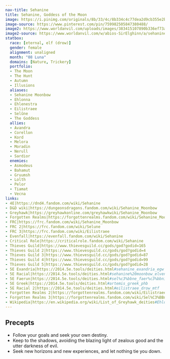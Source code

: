 ```yaml
---
nav-title: Sehanine
title: Sehanine, Goddess of the Moon
image: https://i.pinimg.com/originals/8b/33/4c/8b334c4c77dea2d9cb355e2b35158279.jpg
image-source: https://www.pinterest.com/pin/759982505847380488/
image2: https://www.worldanvil.com/uploads/images/383415107890b336ef73a9263553b858.jpg
image2-source: https://www.worldanvil.com/w/abios-SirElghinn/a/sehanine-moonbow-article
statbox:
  race: [eternal, elf (drow)]
  gender: female
  alignment: unaligned
  month: "08 Luna"
  domains: [Nature, Trickery]
  portfolio:
  - The Moon
  - The Hunt
  - Autumn
  - Illusions
  aliases:
  - Sehanine Moonbow
  - Ehlonna
  - Ehlenestra
  - Eilistraee
  - Selûne
  - The Goddess
  allies:
  - Avandra
  - Corellon
  - Kord
  - Melora
  - Moradin
  - Nerull
  - Sardior
  enemies:
  - Asmodeus
  - Bahamut
  - Gruumsh
  - Lolth
  - Pelor
  - Tiamat
  - Vecna
links:
- 4E|https://dnd4.fandom.com/wiki/Sehanine
- D&D wiki|https://dungeonsdragons.fandom.com/wiki/Sehanine_Moonbow
- Greyhawk|https://greyhawkonline.com/greyhawkwiki/Sehanine_Moonbow
- Forgotten Realms|https://forgottenrealms.fandom.com/wiki/Sehanine_Moonbow
- FRC|https://frc.fandom.com/wiki/Sehanine_Moonbow
- FRC 2|https://frc.fandom.com/wiki/Selune
- FRC 3|https://frc.fandom.com/wiki/Eilistraee
- Evenfall|https://evenfall.fandom.com/wiki/Sehanine
- Critical Role|https://criticalrole.fandom.com/wiki/Sehanine
- Thieves Guild|https://www.thievesguild.cc/gods/god?godid=165
- Thieves Guild 2|https://www.thievesguild.cc/gods/god?godid=4
- Thieves Guild 3|https://www.thievesguild.cc/gods/god?godid=87
- Thieves Guild 4|https://www.thievesguild.cc/gods/god?godid=99
- Thieves Guild 5|https://www.thievesguild.cc/gods/god?godid=28
- 5E Exandria|https://2014.5e.tools/deities.html#sehanine_exandria_egw
- 5E Racial|https://2014.5e.tools/deities.html#sehanine%20moonbow_elven_mtf
- 5E Faerun|https://2014.5e.tools/deities.html#sel%c3%bbne_faer%c3%bbnian_scag
- 5E Greek|https://2014.5e.tools/deities.html#artemis_greek_phb
- 5E Racial 2|https://2014.5e.tools/deities.html#eilistraee_drow_mtf
- Forgotten Realms 2|https://forgottenrealms.fandom.com/wiki/Eilistraee
- Forgotten Realms 3|https://forgottenrealms.fandom.com/wiki/Sel%C3%BBne
- Wikipedia|https://en.wikipedia.org/wiki/List_of_Greyhawk_deities#Ehlonna
---
```


## Precepts

* Follow your goals and seek your own destiny.
* Keep to the shadows, avoiding the blazing light of zealous good and the utter darkness of evil.
* Seek new horizons and new experiences, and let nothing tie you down.
